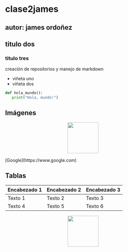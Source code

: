 # clase2james
## autor: james ordoñez
## titulo dos
### titulo tres
creación de  repositorios  y manejo de  markdown
- viñeta uno
- viñeta dos

 ```python
def hola_mundo():
    print("Hola, mundo!")
```
## Imágenes

<p align="center">
<img src="./imagen/chucky.jpg" height="100">
</p>
 [Google](https://www.google.com)

 ## Tablas
| Encabezado 1 | Encabezado 2 | Encabezado 3 |
|--------------|--------------|--------------|
| Texto 1      | Texto 2      | Texto 3      |
| Texto 4      | Texto 5      | Texto 6      |


<p align="center">
<img src="./imagens/chucky-serie-muneco-diabolico-syfy-don-mancini-declaraciones-1590136516.jpg" height="100">
</p>


